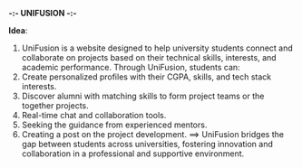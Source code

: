 **-:- UNIFUSION -:-**

**Idea**:
1. UniFusion is a website designed to help university students connect and collaborate on projects based on their technical skills, interests, and academic performance. Through UniFusion, students can:
2. Create personalized profiles with their CGPA, skills, and tech stack interests.
3. Discover alumni with matching skills to form project teams or the together projects.
4. Real-time chat and collaboration tools.
5. Seeking the guidance from experienced mentors.
6. Creating a post on the project development.
==> UniFusion bridges the gap between students across universities, fostering innovation and collaboration in a professional and supportive environment.
